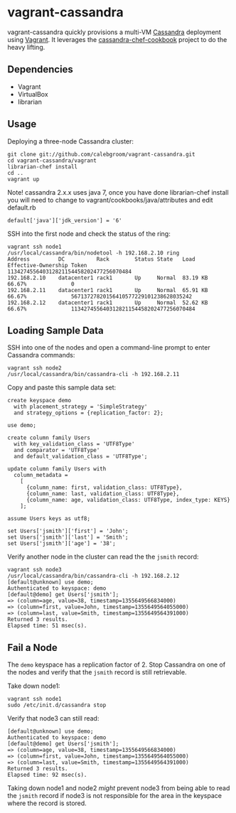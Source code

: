 # vagrant-cassandra

vagrant-cassandra quickly provisions a multi-VM [Cassandra](http://cassandra.apache.org/) deployment using [Vagrant](http://vagrantup.com). It leverages the [cassandra-chef-cookbook](https://github.com/michaelklishin/cassandra-chef-cookbook) project to do the heavy lifting.

## Dependencies

* Vagrant
* VirtualBox
* librarian

## Usage

Deploying a three-node Cassandra cluster:

    git clone git://github.com/calebgroom/vagrant-cassandra.git
    cd vagrant-cassandra/vagrant
    librarian-chef install
    cd ..
    vagrant up

Note!  cassandra 2.x.x uses java 7, once you have done librarian-chef install you will need to change to vagrant/cookbooks/java/attributes and edit default.rb

    default['java']['jdk_version'] = '6'
    
SSH into the first node and check the status of the ring:

    vagrant ssh node1
    /usr/local/cassandra/bin/nodetool -h 192.168.2.10 ring
    Address         DC          Rack        Status State   Load            Effective-Ownership Token
    113427455640312821154458202477256070484     
    192.168.2.10    datacenter1 rack1       Up     Normal  83.19 KB        66.67%              0                                           
    192.168.2.11    datacenter1 rack1       Up     Normal  65.91 KB        66.67%              56713727820156410577229101238628035242      
    192.168.2.12    datacenter1 rack1       Up     Normal  52.62 KB        66.67%              113427455640312821154458202477256070484
    
## Loading Sample Data

SSH into one of the nodes and open a command-line prompt to enter Cassandra commands:

    vagrant ssh node2
    /usr/local/cassandra/bin/cassandra-cli -h 192.168.2.11
    
Copy and paste this sample data set:

    create keyspace demo
      with placement_strategy = 'SimpleStrategy'
      and strategy_options = {replication_factor: 2};

    use demo;

    create column family Users                
      with key_validation_class = 'UTF8Type'    
      and comparator = 'UTF8Type'               
      and default_validation_class = 'UTF8Type';

    update column family Users with
      column_metadata =
        [
          {column_name: first, validation_class: UTF8Type},
          {column_name: last, validation_class: UTF8Type},
          {column_name: age, validation_class: UTF8Type, index_type: KEYS}
        ];

    assume Users keys as utf8;

    set Users['jsmith']['first'] = 'John';
    set Users['jsmith']['last'] = 'Smith';
    set Users['jsmith']['age'] = '38';

Verify another node in the cluster can read the the `jsmith` record:

    vagrant ssh node3
    /usr/local/cassandra/bin/cassandra-cli -h 192.168.2.12
    [default@unknown] use demo;
    Authenticated to keyspace: demo
    [default@demo] get Users['jsmith'];
    => (column=age, value=38, timestamp=1355649566834000)
    => (column=first, value=John, timestamp=1355649564055000)
    => (column=last, value=Smith, timestamp=1355649564391000)
    Returned 3 results.
    Elapsed time: 51 msec(s).

## Fail a Node

The `demo` keyspace has a replication factor of 2. Stop Cassandra on one of the nodes and verify that the `jsmith` record is still retrievable.

Take down node1:

    vagrant ssh node1
    sudo /etc/init.d/cassandra stop
    
Verify that node3 can still read:

    [default@unknown] use demo;
    Authenticated to keyspace: demo
    [default@demo] get Users['jsmith'];
    => (column=age, value=38, timestamp=1355649566834000)
    => (column=first, value=John, timestamp=1355649564055000)
    => (column=last, value=Smith, timestamp=1355649564391000)
    Returned 3 results.
    Elapsed time: 92 msec(s).

Taking down node1 and node2 *might* prevent node3 from being able to read the `jsmith` record if node3 is not responsible for the area in the keyspace where the record is stored.